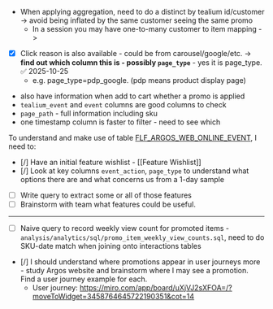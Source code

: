 - When applying aggregation, need to do a distinct by tealium id/customer -> avoid being inflated by the same customer seeing the same promo
    - In a session you may have one-to-many customer to item mapping ->
- [x] Click reason is also available - could be from carousel/google/etc. -> **find out which column this is - possibly `page_type`**  - yes it is page_type. ✅ 2025-10-25
	- e.g.  page_type=pdp_google. (pdp means product display page)
- also have information when add to cart whether a promo is applied  
- `tealium_event` and `event` columns are good columns to check 
- `page_path` - full information including sku
- one timestamp column is faster to filter - need to see which


To understand and make use of table [FLF_ARGOS_WEB_ONLINE_EVENT](https://sainsburys.eu.alationcloud.com/app/table/138597), I need to: 
- [/] Have an initial feature wishlist - [[Feature Wishlist]]
- [/] Look at key columns `event_action`, `page_type` to understand what options there are and what concerns us from a 1-day sample
- [ ] Write query to extract some or all of those features
- [ ] Brainstorm with team what features could be useful.
---
- [ ] Naive query to record weekly view count for promoted items - `analysis/analytics/sql/promo_item_weekly_view_counts.sql`, need to do SKU-date match when joining onto interactions tables

- [/] I should understand where promotions appear in user journeys more - study Argos website and brainstorm where I may see a promotion. Find a user journey example for each.
	- User journey: https://miro.com/app/board/uXjVJ2sXFOA=/?moveToWidget=3458764645722190351&cot=14